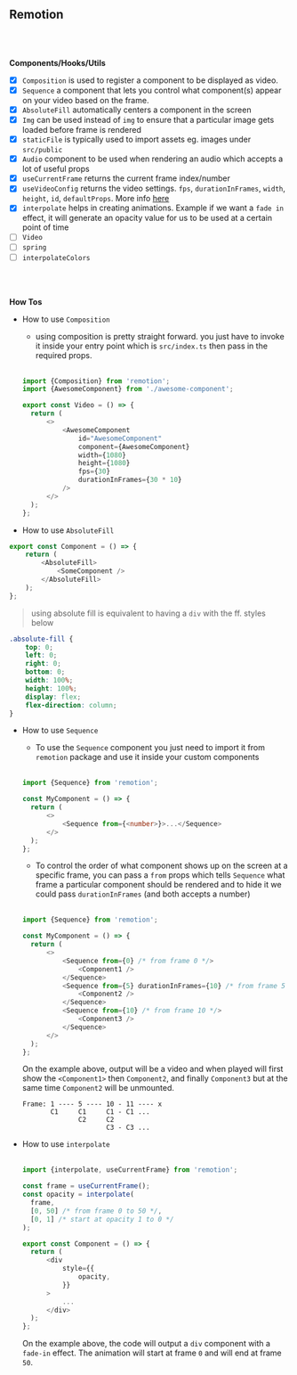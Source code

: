 ## Remotion

<br>
<br>

**Components/Hooks/Utils**

- [x] `Composition` is used to register a component to be displayed as video.
- [x] `Sequence` a component that lets you control what component(s) appear on your video based on the frame.
- [x] `AbsoluteFill` automatically centers a component in the screen
- [x] `Img` can be used instead of `img` to ensure that a particular image gets loaded before frame is rendered
- [x] `staticFile` is typically used to import assets eg. images under `src/public`
- [x] `Audio` component to be used when rendering an audio which accepts a lot of useful props
- [x] `useCurrentFrame` returns the current frame index/number
- [x] `useVideoConfig` returns the video settings. `fps`, `durationInFrames`, `width`, `height`, `id`, `defaultProps`. More info [here](https://www.remotion.dev/docs/use-video-config)
- [x] `interpolate` helps in creating animations. Example if we want a `fade in` effect, it will generate an opacity value for us to be used at a certain point of time
- [ ] `Video`
- [ ] `spring`
- [ ] `interpolateColors`

<br>
<br>

**How Tos**

- How to use `Composition`

  - using composition is pretty straight forward. you just have to invoke it inside your entry point which is `src/index.ts` then pass in the required props.

  <br>

  ```typescript
  import {Composition} from 'remotion';
  import {AwesomeComponent} from './awesome-component';

  export const Video = () => {
  	return (
  		<>
  			<AwesomeComponent
  				id="AwesomeComponent"
  				component={AwesomeComponent}
  				width={1080}
  				height={1080}
  				fps={30}
  				durationInFrames={30 * 10}
  			/>
  		</>
  	);
  };
  ```

- How to use `AbsoluteFill`
  <br>

```typescript
export const Component = () => {
	return (
		<AbsoluteFill>
			<SomeComponent />
		</AbsoluteFill>
	);
};
```

> using absolute fill is equivalent to having a `div` with the ff. styles below

```css
.absolute-fill {
	top: 0;
	left: 0;
	right: 0;
	bottom: 0;
	width: 100%;
	height: 100%;
	display: flex;
	flex-direction: column;
}
```

- How to use `Sequence`

  - To use the `Sequence` component you just need to import it from `remotion` package and use it inside your custom components
    <br><br>

  ```typescript
  import {Sequence} from 'remotion';

  const MyComponent = () => {
  	return (
  		<>
  			<Sequence from={<number>}>...</Sequence>
  		</>
  	);
  };
  ```

  - To control the order of what component shows up on the screen at a specific frame, you can pass a `from` props which tells `Sequence` what frame a particular component should be rendered and to hide it we could pass `durationInFrames` (and both accepts a number)
    <br><br>

  ```typescript
  import {Sequence} from 'remotion';

  const MyComponent = () => {
  	return (
  		<>
  			<Sequence from={0} /* from frame 0 */>
  				<Component1 />
  			</Sequence>
  			<Sequence from={5} durationInFrames={10} /* from frame 5 to frame 10 */>
  				<Component2 />
  			</Sequence>
  			<Sequence from={10} /* from frame 10 */>
  				<Component3 />
  			</Sequence>
  		</>
  	);
  };
  ```

  On the example above, output will be a video and when played will first show the `<Component1>` then `Component2`, and finally `Component3` but at the same time `Component2` will be unmounted.

  ```
  Frame: 1 ---- 5 ---- 10 - 11 ---- x
         C1     C1     C1 - C1 ...
                C2     C2
                       C3 - C3 ...
  ```

- How to use `interpolate`
  <br><br>

  ```typescript
  import {interpolate, useCurrentFrame} from 'remotion';

  const frame = useCurrentFrame();
  const opacity = interpolate(
  	frame,
  	[0, 50] /* from frame 0 to 50 */,
  	[0, 1] /* start at opacity 1 to 0 */
  );

  export const Component = () => {
  	return (
  		<div
  			style={{
  				opacity,
  			}}
  		>
  			...
  		</div>
  	);
  };
  ```

  On the example above, the code will output a `div` component with a `fade-in` effect.
  The animation will start at frame `0` and will end at frame `50`.
